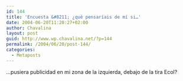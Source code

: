 ```yaml
---
id: 144
title: 'Encuesta &#8211; ¿qué pensaríais de mí si…'
date: 2004-06-20T11:20:27+02:00
author: Chavalina
layout: post
guid: http://www.wp.chavalina.net/?p=144
permalink: /2004/06/20/post-144/
categories:
  - Metaposts
---
```

…pusiera publicidad en mi zona de la izquierda, debajo de la tira Ecol?